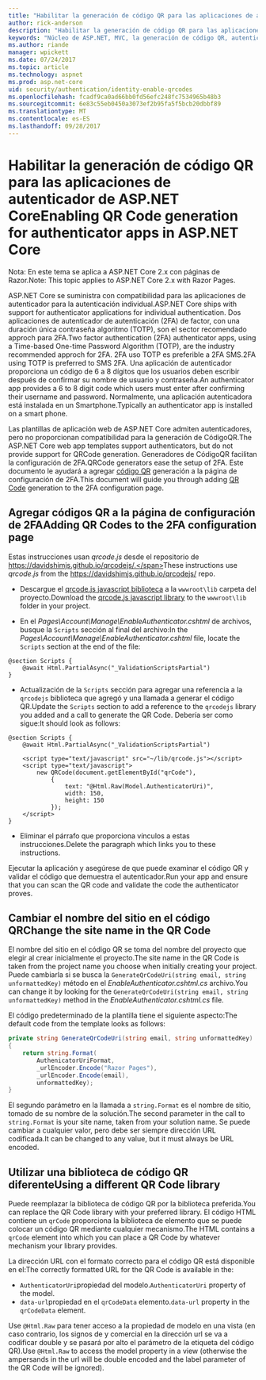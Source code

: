 ```yaml
---
title: "Habilitar la generación de código QR para las aplicaciones de autenticador de ASP.NET Core"
author: rick-anderson
description: "Habilitar la generación de código QR para las aplicaciones de autenticador de ASP.NET Core"
keywords: "Núcleo de ASP.NET, MVC, la generación de código QR, autenticador, 2FA"
ms.author: riande
manager: wpickett
ms.date: 07/24/2017
ms.topic: article
ms.technology: aspnet
ms.prod: asp.net-core
uid: security/authentication/identity-enable-qrcodes
ms.openlocfilehash: fcadf9ca0ad66bb0fd56efc248fc7534965b48b3
ms.sourcegitcommit: 6e83c55eb0450a3073ef2b95fa5f5bcb20dbbf89
ms.translationtype: MT
ms.contentlocale: es-ES
ms.lasthandoff: 09/28/2017
---
```

# <a name="enabling-qr-code-generation-for-authenticator-apps-in-aspnet-core"></a><span data-ttu-id="b8157-104">Habilitar la generación de código QR para las aplicaciones de autenticador de ASP.NET Core</span><span class="sxs-lookup"><span data-stu-id="b8157-104">Enabling QR Code generation for authenticator apps in ASP.NET Core</span></span>

<span data-ttu-id="b8157-105">Nota: En este tema se aplica a ASP.NET Core 2.x con páginas de Razor.</span><span class="sxs-lookup"><span data-stu-id="b8157-105">Note: This topic applies to ASP.NET Core 2.x with Razor Pages.</span></span>

<span data-ttu-id="b8157-106">ASP.NET Core se suministra con compatibilidad para las aplicaciones de autenticador para la autenticación individual.</span><span class="sxs-lookup"><span data-stu-id="b8157-106">ASP.NET Core ships with support for authenticator applications for individual authentication.</span></span> <span data-ttu-id="b8157-107">Dos aplicaciones de autenticador de autenticación (2FA) de factor, con una duración única contraseña algoritmo (TOTP), son el sector recomendado approch para 2FA.</span><span class="sxs-lookup"><span data-stu-id="b8157-107">Two factor authentication (2FA) authenticator apps, using a Time-based One-time Password Algorithm (TOTP), are the industry recommended approch for 2FA.</span></span> <span data-ttu-id="b8157-108">2FA uso TOTP es preferible a 2FA SMS.</span><span class="sxs-lookup"><span data-stu-id="b8157-108">2FA using TOTP is preferred to SMS 2FA.</span></span> <span data-ttu-id="b8157-109">Una aplicación de autenticador proporciona un código de 6 a 8 dígitos que los usuarios deben escribir después de confirmar su nombre de usuario y contraseña.</span><span class="sxs-lookup"><span data-stu-id="b8157-109">An authenticator app provides a 6 to 8 digit code which users must enter after confirming their username and password.</span></span> <span data-ttu-id="b8157-110">Normalmente, una aplicación autenticadora está instalada en un Smartphone.</span><span class="sxs-lookup"><span data-stu-id="b8157-110">Typically an authenticator app is installed on a smart phone.</span></span>

<span data-ttu-id="b8157-111">Las plantillas de aplicación web de ASP.NET Core admiten autenticadores, pero no proporcionan compatibilidad para la generación de CódigoQR.</span><span class="sxs-lookup"><span data-stu-id="b8157-111">The ASP.NET Core web app templates support authenticators, but do not provide support for QRCode generation.</span></span> <span data-ttu-id="b8157-112">Generadores de CódigoQR facilitan la configuración de 2FA.</span><span class="sxs-lookup"><span data-stu-id="b8157-112">QRCode generators ease the setup of 2FA.</span></span> <span data-ttu-id="b8157-113">Este documento le ayudará a agregar [código QR](https://wikipedia.org/wiki/QR_code) generación a la página de configuración de 2FA.</span><span class="sxs-lookup"><span data-stu-id="b8157-113">This document will guide you through adding [QR Code](https://wikipedia.org/wiki/QR_code) generation to the 2FA configuration page.</span></span>

## <a name="adding-qr-codes-to-the-2fa-configuration-page"></a><span data-ttu-id="b8157-114">Agregar códigos QR a la página de configuración de 2FA</span><span class="sxs-lookup"><span data-stu-id="b8157-114">Adding QR Codes to the 2FA configuration page</span></span>

<span data-ttu-id="b8157-115">Estas instrucciones usan *qrcode.js* desde el repositorio de https://davidshimjs.github.io/qrcodejs/.</span><span class="sxs-lookup"><span data-stu-id="b8157-115">These instructions use *qrcode.js* from the https://davidshimjs.github.io/qrcodejs/ repo.</span></span>

* <span data-ttu-id="b8157-116">Descargue el [qrcode.js javascript biblioteca](https://davidshimjs.github.io/qrcodejs/) a la `wwwroot\lib` carpeta del proyecto.</span><span class="sxs-lookup"><span data-stu-id="b8157-116">Download the  [qrcode.js javascript library](https://davidshimjs.github.io/qrcodejs/) to the `wwwroot\lib` folder in your project.</span></span>

* <span data-ttu-id="b8157-117">En el *Pages\Account\Manage\EnableAuthenticator.cshtml* de archivos, busque la `Scripts` sección al final del archivo:</span><span class="sxs-lookup"><span data-stu-id="b8157-117">In the *Pages\Account\Manage\EnableAuthenticator.cshtml* file, locate the `Scripts` section at the end of the file:</span></span>

```cshtml
@section Scripts {
    @await Html.PartialAsync("_ValidationScriptsPartial")
}
```

* <span data-ttu-id="b8157-118">Actualización de la `Scripts` sección para agregar una referencia a la `qrcodejs` biblioteca que agregó y una llamada a generar el código QR.</span><span class="sxs-lookup"><span data-stu-id="b8157-118">Update the `Scripts` section to add a reference to the `qrcodejs` library you added and a call to generate the QR Code.</span></span> <span data-ttu-id="b8157-119">Debería ser como sigue:</span><span class="sxs-lookup"><span data-stu-id="b8157-119">It should look as follows:</span></span>

```cshtml
@section Scripts {
    @await Html.PartialAsync("_ValidationScriptsPartial")

    <script type="text/javascript" src="~/lib/qrcode.js"></script>
    <script type="text/javascript">
        new QRCode(document.getElementById("qrCode"),
            {
                text: "@Html.Raw(Model.AuthenticatorUri)",
                width: 150,
                height: 150
            });
    </script>
}
```

* <span data-ttu-id="b8157-120">Eliminar el párrafo que proporciona vínculos a estas instrucciones.</span><span class="sxs-lookup"><span data-stu-id="b8157-120">Delete the paragraph which links you to these instructions.</span></span>

<span data-ttu-id="b8157-121">Ejecutar la aplicación y asegúrese de que puede examinar el código QR y validar el código que demuestra el autenticador.</span><span class="sxs-lookup"><span data-stu-id="b8157-121">Run your app and ensure that you can scan the QR code and validate the code the authenticator proves.</span></span>

## <a name="change-the-site-name-in-the-qr-code"></a><span data-ttu-id="b8157-122">Cambiar el nombre del sitio en el código QR</span><span class="sxs-lookup"><span data-stu-id="b8157-122">Change the site name in the QR Code</span></span>

<span data-ttu-id="b8157-123">El nombre del sitio en el código QR se toma del nombre del proyecto que elegir al crear inicialmente el proyecto.</span><span class="sxs-lookup"><span data-stu-id="b8157-123">The site name in the QR Code is taken from the project name you choose when initially creating your project.</span></span> <span data-ttu-id="b8157-124">Puede cambiarla si se busca la `GenerateQrCodeUri(string email, string unformattedKey)` método en el *EnableAuthenticator.cshtml.cs* archivo.</span><span class="sxs-lookup"><span data-stu-id="b8157-124">You can change it by looking for the `GenerateQrCodeUri(string email, string unformattedKey)` method in  the *EnableAuthenticator.cshtml.cs* file.</span></span> 

<span data-ttu-id="b8157-125">El código predeterminado de la plantilla tiene el siguiente aspecto:</span><span class="sxs-lookup"><span data-stu-id="b8157-125">The default code from the template looks as follows:</span></span>

```c#
private string GenerateQrCodeUri(string email, string unformattedKey)
{
    return string.Format(
        AuthenicatorUriFormat,
        _urlEncoder.Encode("Razor Pages"),
        _urlEncoder.Encode(email),
        unformattedKey);
}
```

<span data-ttu-id="b8157-126">El segundo parámetro en la llamada a `string.Format` es el nombre de sitio, tomado de su nombre de la solución.</span><span class="sxs-lookup"><span data-stu-id="b8157-126">The second parameter in the call to `string.Format` is your site name, taken from your solution name.</span></span> <span data-ttu-id="b8157-127">Se puede cambiar a cualquier valor, pero debe ser siempre dirección URL codificada.</span><span class="sxs-lookup"><span data-stu-id="b8157-127">It can be changed to any value, but it must always be URL encoded.</span></span>

## <a name="using-a-different-qr-code-library"></a><span data-ttu-id="b8157-128">Utilizar una biblioteca de código QR diferente</span><span class="sxs-lookup"><span data-stu-id="b8157-128">Using a different QR Code library</span></span>

<span data-ttu-id="b8157-129">Puede reemplazar la biblioteca de código QR por la biblioteca preferida.</span><span class="sxs-lookup"><span data-stu-id="b8157-129">You can replace the QR Code library with your preferred library.</span></span> <span data-ttu-id="b8157-130">El código HTML contiene un `qrCode` proporciona la biblioteca de elemento que se puede colocar un código QR mediante cualquier mecanismo.</span><span class="sxs-lookup"><span data-stu-id="b8157-130">The HTML contains a `qrCode` element into which you can place a QR Code by whatever mechanism your library provides.</span></span>

<span data-ttu-id="b8157-131">La dirección URL con el formato correcto para el código QR está disponible en el:</span><span class="sxs-lookup"><span data-stu-id="b8157-131">The correctly formatted URL for the QR Code is available in the:</span></span>

* <span data-ttu-id="b8157-132">`AuthenticatorUri`propiedad del modelo.</span><span class="sxs-lookup"><span data-stu-id="b8157-132">`AuthenticatorUri` property of the model.</span></span>
* <span data-ttu-id="b8157-133">`data-url`propiedad en el `qrCodeData` elemento.</span><span class="sxs-lookup"><span data-stu-id="b8157-133">`data-url` property in the `qrCodeData` element.</span></span> 

<span data-ttu-id="b8157-134">Use `@Html.Raw` para tener acceso a la propiedad de modelo en una vista (en caso contrario, los signos de y comercial en la dirección url se va a codificar double y se pasará por alto el parámetro de la etiqueta del código QR).</span><span class="sxs-lookup"><span data-stu-id="b8157-134">Use `@Html.Raw` to access the model property in a view (otherwise the ampersands in the url will be double encoded and the label parameter of the QR Code will be ignored).</span></span>
